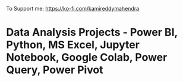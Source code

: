 To Support me: https://ko-fi.com/kamireddymahendra
# Data Analysis Projects - Power BI, Python, MS Excel, Jupyter Notebook, Google Colab, Power Query, Power Pivot
